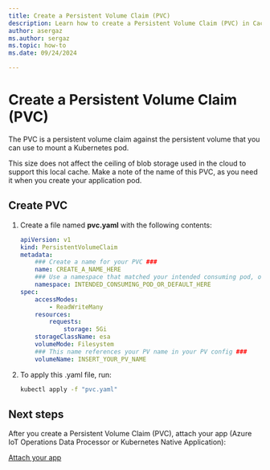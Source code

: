 ```yaml
---
title: Create a Persistent Volume Claim (PVC)
description: Learn how to create a Persistent Volume Claim (PVC) in Cache Volumes (preview).
author: asergaz
ms.author: sergaz
ms.topic: how-to
ms.date: 09/24/2024

---
```


# Create a Persistent Volume Claim (PVC)

The PVC is a persistent volume claim against the persistent volume that you can use to mount a Kubernetes pod.

This size does not affect the ceiling of blob storage used in the cloud to support this local cache. Make a note of the name of this PVC, as you need it when you create your application pod.  

## Create PVC

1. Create a file named **pvc.yaml** with the following contents:

   ```yaml
   apiVersion: v1 
   kind: PersistentVolumeClaim 
   metadata:
       ### Create a name for your PVC ###
       name: CREATE_A_NAME_HERE
       ### Use a namespace that matched your intended consuming pod, or "default" ###
       namespace: INTENDED_CONSUMING_POD_OR_DEFAULT_HERE
   spec: 
       accessModes: 
           - ReadWriteMany 
       resources: 
           requests: 
               storage: 5Gi 
       storageClassName: esa
       volumeMode: Filesystem
       ### This name references your PV name in your PV config ###
       volumeName: INSERT_YOUR_PV_NAME
   ```

1. To apply this .yaml file, run:

    ```bash
    kubectl apply -f "pvc.yaml"
    ```

## Next steps

After you create a Persistent Volume Claim (PVC), attach your app (Azure IoT Operations Data Processor or Kubernetes Native Application):

[Attach your app](attach-app.md)
